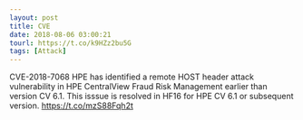 ```yaml
---
layout: post
title: CVE
date: 2018-08-06 03:00:21
tourl: https://t.co/k9HZz2bu5G
tags: [Attack]
---
```

CVE-2018-7068 HPE has identified a remote HOST header attack vulnerability in HPE CentralView Fraud Risk Management earlier than version CV 6.1. This isssue is resolved in HF16 for HPE CV 6.1 or subsequent version.  https://t.co/mzS88Fqh2t